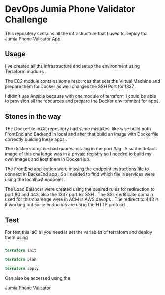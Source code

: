 # DevOps Jumia Phone Validator Challenge

This repository contains all the infrastructure that I used to Deploy tha Jumia Phone Validator App. 

## Usage

I`ve created all the infrastructure and setup the environment using Terraform modules .


The EC2 module contains some resources that sets the Virtual Machine and prepare them for Docker as well changes the SSH Port for 1337 . 

I didin`t use Ansible because with one module of terraform I could be able to provision all the resources and prepare the Docker environment for apps.


## Stones in the way
The Dockerfile in Git repository had some mistakes, like wise build both FrontEnd and Backend in local and after that build an image with Dockerfile correctly building these apps . 

The docker-compose had quotes missing in the port flag . 
Also the default image of this challenge was in a private registry so I needed to build my own images and host them in DockerHub.

The FrontEnd application were missing the endpoint instructions file to connect in BackeEnd app . So I needed to find which file in services were using the localhost endpoint . 

The Load Balancer were created using the desired rules for redirection to port 80 and 443, also the 1337 port for SSH . The SSL certificate domain used for this challenge were in ACM in AWS devops . The redirect to 443 is it working but some endpoints are using the HTTP protocol .


## Test

For test this IaC all you need is set the variables of terraform and deploy them using 

```Terraform

terraform init 

terraform plan

terraform apply 

```

Can also be accessed using the 

[Jumia Phone Validator](http://alb-jumia-phone-validator-1163753483.eu-central-1.elb.amazonaws.com/)